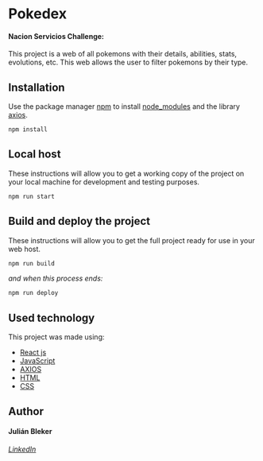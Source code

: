 # Pokedex
#### Nacion Servicios Challenge: 
This project is a web of all pokemons with their details, abilities, stats, evolutions, etc.
This web allows the user to filter pokemons by their type.

## Installation

Use the package manager [npm](https://www.npmjs.com/package/npm) to install [node_modules](https://nodejs.org/api/modules.html) and the library [axios](https://axios-http.com/docs/intro).

```bash
npm install
```
## Local host

These instructions will allow you to get a working copy of the project on your local machine for development and testing purposes.

```bash
npm run start
```

## Build and deploy the project

These instructions will allow you to get the full project ready for use in your web host.

```bash
npm run build
```
*and when this process ends:*
 
```bash
npm run deploy
```

## Used technology

This project was made using:

* [React js](https://es.reactjs.org/)
* [JavaScript](https://www.javascript.com/)
* [AXIOS](https://axios-http.com/docs/intro)
* [HTML](https://html.com/)
* [CSS](https://www.w3.org/Style/CSS/Overview.en.html)

## Author

#### Julián Bleker

*[LinkedIn](https://www.linkedin.com/in/julian-bleker/)*

